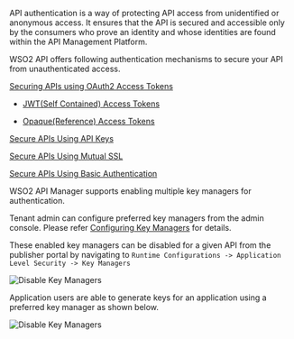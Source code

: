 API authentication is a way of protecting API access from unidentified or anonymous access. It ensures that the API is secured and accessible only by the consumers who prove an identity and whose identities are found within the API Management Platform. 

WSO2 API offers following authentication mechanisms to secure your API from unauthenticated access.

[Securing APIs using OAuth2 Access Tokens]({{base_path}}/learn/api-security/api-authentication/secure-apis-using-oauth2-tokens)

   - [JWT(Self Contained) Access Tokens]({{base_path}}/learn/api-security/oauth2/access-token-types/jwt-tokens)
    
   - [Opaque(Reference) Access Tokens]({{base_path}}/learn/api-security/oauth2/access-token-types/opaque-tokens)

[Secure APIs Using API Keys]({{base_path}}/learn/api-security/api-authentication/secure-apis-using-api-keys)

[Secure APIs Using Mutual SSL]({{base_path}}/learn/api-security/api-authentication/secure-apis-using-mutual-ssl)

[Secure APIs Using Basic Authentication]({{base_path}}/learn/api-security/api-authentication/secure-apis-using-basic-authentication)


WSO2 API Manager supports enabling multiple key managers for authentication.

Tenant admin can configure preferred key managers from the admin console. Please refer
[Configuring Key Managers]({{base_path}}/administer/key-managers/overview) for details.

These enabled key managers can be disabled for a given API from the publisher portal by navigating to
`Runtime Configurations -> Application Level Security -> Key Managers`

![Disable Key Managers]({{base_path}}/assets/img/learn/multiple-km-publisher.png)

Application users are able to generate keys for an application using a preferred key manager as shown below.

![Disable Key Managers]({{base_path}}/assets/img/learn/multiple-km-devportal.png)






